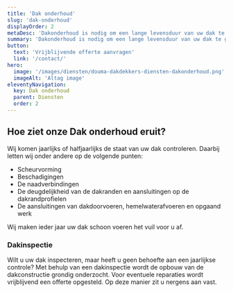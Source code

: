 ```yaml
---
title: 'Dak onderhoud'
slug: 'dak-onderhoud'
displayOrder: 2
metaDesc: 'Dakonderhoud is nodig om een lange levensduur van uw dak te garanderen. Interesse? Neem contact met ons op!'
summary: 'Dakonderhoud is nodig om een lange levensduur van uw dak te garanderen. Schade aan het dak kan al in een vroeg stadia verholpen worden waardoor de kans op lekkages en waterschade tot het minimum beperkt wordt.'
button:
  text: 'Vrijblijvende offerte aanvragen'
  link: '/contact/'
hero:
  image: '/images/diensten/douma-dakdekkers-diensten-dakonderhoud.png'
  imageAlt: 'Altag image'
eleventyNavigation:
  key: Dak onderhoud
  parent: Diensten
  order: 2
---
```


<h2 class="text-gray">Hoe ziet onze <span class="text-green">Dak onderhoud</span> eruit?</h2>

<p class="text-gray">Wij komen jaarlijks of halfjaarlijks de staat van uw dak controleren. Daarbij letten wij onder andere op de volgende punten:</p>

<ul class="list-disc list-inside my-4 text-gray">
    <li>Scheurvorming</li>
    <li>Beschadigingen</li>
    <li>De naadverbindingen</li>
    <li>De deugdelijkheid van de dakranden en aansluitingen op de dakrandprofielen</li>
    <li>De aansluitingen van dakdoorvoeren, hemelwaterafvoeren en opgaand werk</li>
</ul>

<p class="text-gray">Wij maken ieder jaar uw dak schoon voeren het vuil voor u af.</p>

<h3 class="mt-8 text-gray">Dakinspectie</h3>

<p class="text-gray">Wilt u uw dak inspecteren, maar heeft u geen behoefte aan een jaarlijkse controle? Met behulp van een dakinspectie wordt de opbouw van de dakconstructie grondig onderzocht. Voor eventuele reparaties wordt vrijblijvend een offerte opgesteld. Op deze manier zit u nergens aan vast.</p>
